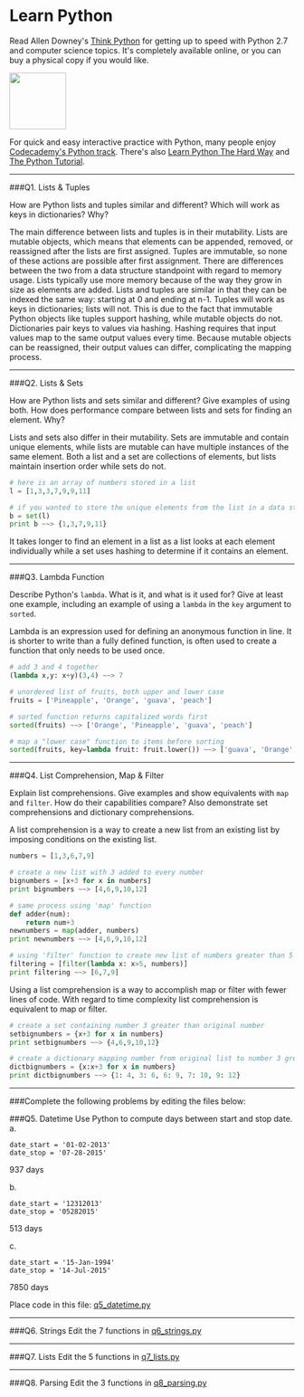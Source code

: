 # Learn Python

Read Allen Downey's [Think Python](http://www.greenteapress.com/thinkpython/) for getting up to speed with Python 2.7 and computer science topics. It's completely available online, or you can buy a physical copy if you would like.

<a href="http://www.greenteapress.com/thinkpython/"><img src="img/think_python.png" style="width: 100px;" target="_blank"></a>

For quick and easy interactive practice with Python, many people enjoy [Codecademy's Python track](http://www.codecademy.com/en/tracks/python). There's also [Learn Python The Hard Way](http://learnpythonthehardway.org/book/) and [The Python Tutorial](https://docs.python.org/2/tutorial/).

---

###Q1. Lists &amp; Tuples

How are Python lists and tuples similar and different? Which will work as keys in dictionaries? Why?

The main difference between lists and tuples is in their mutability. Lists are mutable objects, which means that elements can be appended, removed, or reassigned after the lists are first assigned. Tuples are immutable, so none of these actions are possible after first assignment. There are differences between the two from a data structure standpoint with regard to memory usage. Lists typically use more memory because of the way they grow in size as elements are added. Lists and tuples are similar in that they can be indexed the same way: starting at 0 and ending at n-1.
Tuples will work as keys in dictionaries; lists will not. This is due to the fact that immutable Python objects like tuples support hashing, while mutable objects do not. Dictionaries pair keys to values via hashing. Hashing requires that input values map to the same output values every time. Because mutable objects can be reassigned, their output values can differ, complicating the mapping process.

---

###Q2. Lists &amp; Sets

How are Python lists and sets similar and different? Give examples of using both. How does performance compare between lists and sets for finding an element. Why?

Lists and sets also differ in their mutability. Sets are immutable and contain unique elements, while lists are mutable can have multiple instances of the same element. Both a list and a set are collections of elements, but lists maintain insertion order while sets do not.
```python
# here is an array of numbers stored in a list
l = [1,3,3,7,9,9,11]

# if you wanted to store the unique elements from the list in a data structure, you would use a set
b = set(l)
print b ~~> {1,3,7,9,11}
```
It takes longer to find an element in a list as a list looks at each element individually while a set uses hashing to determine if it contains an element. 

---

###Q3. Lambda Function

Describe Python's `lambda`. What is it, and what is it used for? Give at least one example, including an example of using a `lambda` in the `key` argument to `sorted`.

Lambda is an expression used for defining an anonymous function in line. It is shorter to write than a fully defined function, is often used to create a function that only needs to be used once.
```python
# add 3 and 4 together
(lambda x,y: x+y)(3,4) ~~> 7

# unordered list of fruits, both upper and lower case
fruits = ['Pineapple', 'Orange', 'guava', 'peach']

# sorted function returns capitalized words first
sorted(fruits) ~~> ['Orange', 'Pineapple', 'guava', 'peach']

# map a "lower case" function to items before sorting
sorted(fruits, key=lambda fruit: fruit.lower()) ~~> ['guava', 'Orange', 'peach', 'Pineapple']
```
---

###Q4. List Comprehension, Map &amp; Filter

Explain list comprehensions. Give examples and show equivalents with `map` and `filter`. How do their capabilities compare? Also demonstrate set comprehensions and dictionary comprehensions.

A list comprehension is a way to create a new list from an existing list by imposing conditions on the existing list.

```python
numbers = [1,3,6,7,9]

# create a new list with 3 added to every number
bignumbers = [x+3 for x in numbers]
print bignumbers ~~> [4,6,9,10,12]

# same process using 'map' function
def adder(num):
    return num+3
newnumbers = map(adder, numbers)
print newnumbers ~~> [4,6,9,10,12]

# using 'filter' function to create new list of numbers greater than 5
filtering = [filter(lambda x: x>5, numbers)]
print filtering ~~> [6,7,9]
```
Using a list comprehension is a way to accomplish map or filter with fewer lines of code. With regard to time complexity list comprehension is equivalent to map or filter.
```python
# create a set containing number 3 greater than original number
setbignumbers = {x+3 for x in numbers}
print setbignumbers ~~> {4,6,9,10,12}

# create a dictionary mapping number from original list to number 3 greater
dictbignumbers = {x:x+3 for x in numbers}
print dictbignumbers ~~> {1: 4, 3: 6, 6: 9, 7: 10, 9: 12}
```
---

###Complete the following problems by editing the files below:

###Q5. Datetime
Use Python to compute days between start and stop date.   
a.  

```
date_start = '01-02-2013'    
date_stop = '07-28-2015'
```

937 days

b.  
```
date_start = '12312013'  
date_stop = '05282015'  
```

513 days

c.  
```
date_start = '15-Jan-1994'      
date_stop = '14-Jul-2015'  
```

7850 days

Place code in this file: [q5_datetime.py](python/q5_datetime.py)

---

###Q6. Strings
Edit the 7 functions in [q6_strings.py](python/q6_strings.py)

---

###Q7. Lists
Edit the 5 functions in [q7_lists.py](python/q7_lists.py)

---

###Q8. Parsing
Edit the 3 functions in [q8_parsing.py](python/q8_parsing.py)





